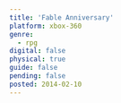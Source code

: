 ```yaml
---
title: 'Fable Anniversary'
platform: xbox-360
genre:
  - rpg
digital: false
physical: true
guide: false
pending: false
posted: 2014-02-10
---
```

